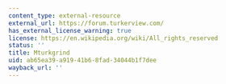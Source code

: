 ```yaml
---
content_type: external-resource
external_url: https://forum.turkerview.com/
has_external_license_warning: true
license: https://en.wikipedia.org/wiki/All_rights_reserved
status: ''
title: Mturkgrind
uid: ab65ea39-a919-41b6-8fad-34044b1f7dee
wayback_url: ''
---
```

